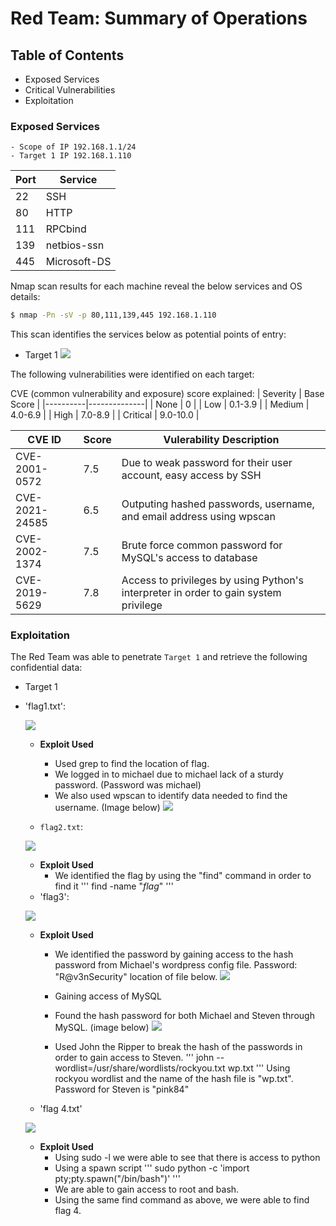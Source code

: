 # Red Team: Summary of Operations

## Table of Contents
- Exposed Services
- Critical Vulnerabilities
- Exploitation

### Exposed Services
    - Scope of IP 192.168.1.1/24 
    - Target 1 IP 192.168.1.110

| Port     | Service      | 
|----------|--------------|
| 22       | SSH          |
| 80       | HTTP         | 
| 111      | RPCbind      | 
| 139      | netbios-ssn  |
| 445      | Microsoft-DS | 

Nmap scan results for each machine reveal the below services and OS details:

```bash
$ nmap -Pn -sV -p 80,111,139,445 192.168.1.110
```

This scan identifies the services below as potential points of entry:
- Target 1
![](https://cdn.discordapp.com/attachments/1002356492344770703/1002356508425728180/unknown.png)



The following vulnerabilities were identified on each target:

CVE (common vulnerability and exposure) score explained:
| Severity | Base Score   | 
|----------|--------------|
| None     | 0            |
| Low      | 0.1-3.9      | 
| Medium   | 4.0-6.9      | 
| High     | 7.0-8.9      |
| Critical | 9.0-10.0     | 

| CVE ID        | Score      |                  Vulerability Description                                            |
|---------------|------------|--------------------------------------------------------------------------------------|
| CVE-2001-0572 | 7.5        | Due to weak password for their user account, easy access by SSH                      |
| CVE-2021-24585| 6.5        | Outputing hashed passwords, username, and email address using wpscan                 |
| CVE-2002-1374 | 7.5        | Brute force common password for MySQL's access to database                           |
| CVE-2019-5629 | 7.8        | Access to privileges by using Python's interpreter in order to gain system privilege |




### Exploitation


The Red Team was able to penetrate `Target 1` and retrieve the following confidential data:
- Target 1
- 'flag1.txt':

  ![](https://cdn.discordapp.com/attachments/1002356492344770703/1002367792793800795/unknown.png)
    - **Exploit Used**
      -  Used grep to find the location of flag. 
      - We logged in to michael due to michael lack of a sturdy password. (Password was michael)
      - We also used wpscan to identify data needed to find the username. (Image below)
   ![](https://cdn.discordapp.com/attachments/1002356492344770703/1002368292050178108/unknown.png)   

  - `flag2.txt`: 
  
   ![](https://cdn.discordapp.com/attachments/1002356492344770703/1002368657487298560/unknown.png)
    - **Exploit Used**
      - We identified the flag by using the "find" command in order to find it
       '''
        find -name "*flag*"
       '''
   - 'flag3':
   
   ![](https://cdn.discordapp.com/attachments/1002356492344770703/1002369447786455090/unknown.png) 
    - **Exploit Used** 
       - We identified the password by gaining access to the hash password from Michael's wordpress config file. Password: "R@v3nSecurity" 
       location of file below. 
   ![](https://cdn.discordapp.com/attachments/1002356492344770703/1002380263076151306/unknown.png)    
       - Gaining access of MySQL 
       - Found the hash password for both Michael and Steven through MySQL. (image below)
       ![](https://cdn.discordapp.com/attachments/1002356492344770703/1002381732848349334/unknown.png)

       - Used John the Ripper to break the hash of the passwords in order to gain access to Steven. 
       '''
        john --wordlist=/usr/share/wordlists/rockyou.txt wp.txt
       '''
       Using rockyou wordlist and the name of the hash file is "wp.txt". Password for Steven is "pink84"
   - 'flag 4.txt'
   
   ![](https://cdn.discordapp.com/attachments/1002356492344770703/1002382653045080085/unknown.png)
    - **Exploit Used**
       - Using sudo -l we were able to see that there is access to python 
       - Using a spawn script 
       '''
        sudo python -c 'import pty;pty.spawn("/bin/bash")'
       '''
       - We are able to gain access to root and bash. 
       - Using the same find command as above, we were able to find flag 4. 
